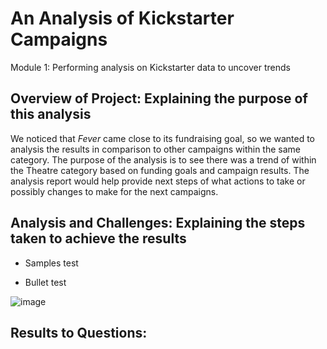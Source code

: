 # An Analysis of Kickstarter Campaigns
Module 1: Performing analysis on Kickstarter data to uncover trends
## Overview of Project: Explaining the purpose of this analysis 
We noticed that *Fever* came close to its fundraising goal, so we wanted to analysis the results in comparison to other campaigns within the same category.  The purpose of the analysis is to see there was a trend of within the Theatre category based on funding goals and campaign results.  The analysis report would help provide next steps of what actions to take or possibly changes to make for the next campaigns. 

## Analysis and Challenges: Explaining the steps taken to achieve the results
* Samples test 
- Bullet test 

![image](images/Outcomes_vs_Goals.png)

## Results to Questions: 
